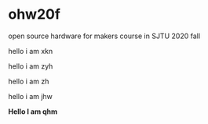 # ohw20f
open source hardware for makers  course in SJTU 2020 fall

hello i am xkn

hello i am zyh

hello i am zh

hello i am jhw

**Hello I am qhm**
